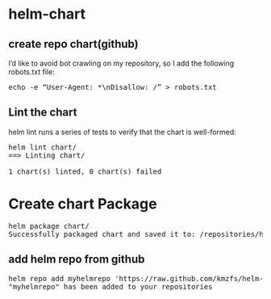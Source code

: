 # helm-chart

## create repo chart(github)
I’d like to avoid bot crawling on my repository, so I add the following robots.txt file:
<pre>
echo -e “User-Agent: *\nDisallow: /” > robots.txt
</pre>

## Lint the chart
helm lint runs a series of tests to verify that
the chart is well-formed:
<pre>
helm lint chart/
==> Linting chart/

1 chart(s) linted, 0 chart(s) failed
</pre>

# Create chart Package
<pre>
helm package chart/
Successfully packaged chart and saved it to: /repositories/helm-chart/node-application-server-1.0.0.tgz
</pre>


## add helm repo from github
<pre>
helm repo add myhelmrepo 'https://raw.github.com/kmzfs/helm-repo-in-github/master'
"myhelmrepo" has been added to your repositories
</pre>